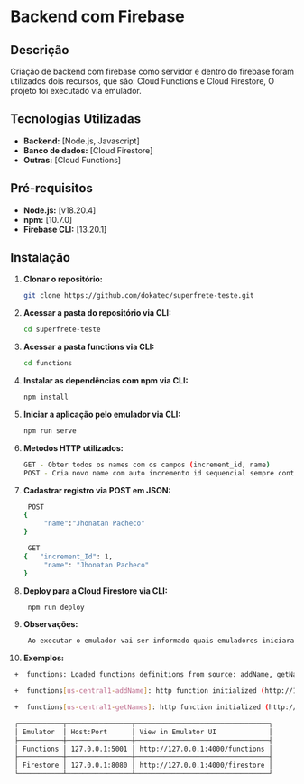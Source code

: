 # Backend com Firebase

## Descrição

Criação de backend com firebase como servidor e dentro do firebase foram utilizados dois recursos, que são: Cloud Functions e Cloud Firestore, O projeto foi executado via emulador.

## Tecnologias Utilizadas

* **Backend:** [Node.js, Javascript]
* **Banco de dados:** [Cloud Firestore]
* **Outras:** [Cloud Functions]

## Pré-requisitos

* **Node.js:** [v18.20.4]
* **npm:** [10.7.0]
* **Firebase CLI:** [13.20.1]

## Instalação

1. **Clonar o repositório:**
   ```bash
   git clone https://github.com/dokatec/superfrete-teste.git

2. **Acessar a pasta do repositório via CLI:**
   ```bash
   cd superfrete-teste

3. **Acessar a pasta functions via CLI:**
   ```bash
   cd functions

4. **Instalar as dependências com npm via CLI:**
   ```bash
   npm install

5. **Iniciar a aplicação pelo emulador via CLI:**
   ```bash
   npm run serve

6. **Metodos HTTP utilizados:**
   ```bash
   GET - Obter todos os names com os campos (increment_id, name)
   POST - Cria novo name com auto incremento id sequencial sempre continuando para o proximo registro.

7. **Cadastrar registro via POST em JSON:**
   ```bash
    POST
   {
        "name":"Jhonatan Pacheco"
   }

    GET
   {   "increment_Id": 1,
		"name": "Jhonatan Pacheco"
   }

8. **Deploy para a Cloud Firestore via CLI:**
   ```bash
    npm run deploy


9. **Observações:**
   ```bash
    Ao executar o emulador vai ser informado quais emuladores iniciaram fornecendo o URL de acesso a Interface do    emulador fornecendo também as URL para gerenciar as functions dentro de alguma ferramenta como: Postman, Insomnia.

10. **Exemplos:**
   ```bash
    +  functions: Loaded functions definitions from source: addName, getNames, incrementDocumentID.

    +  functions[us-central1-addName]: http function initialized (http://127.0.0.1:5001/superfrete-teste-5661c/us-central1/addName).

    +  functions[us-central1-getNames]: http function initialized (http://127.0.0.1:5001/superfrete-teste-5661c/us-central1/getNames).

    ┌───────────┬────────────────┬─────────────────────────────────┐
    │ Emulator  │ Host:Port      │ View in Emulator UI             │
    ├───────────┼────────────────┼─────────────────────────────────┤
    │ Functions │ 127.0.0.1:5001 │ http://127.0.0.1:4000/functions │
    ├───────────┼────────────────┼─────────────────────────────────┤
    │ Firestore │ 127.0.0.1:8080 │ http://127.0.0.1:4000/firestore │
    └───────────┴────────────────┴─────────────────────────────────┘